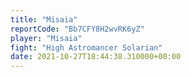 ```yaml
---
title: "Misaia"
reportCode: "Bb7CFY8H2wvRK6yZ"
player: "Misaia"
fight: "High Astromancer Solarian"
date: 2021-10-27T18:44:38.310000+00:00
---
```

